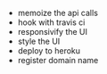 - memoize the api calls
- hook with travis ci
- responsivify the UI
- style the UI
- deploy to heroku
- register domain name
